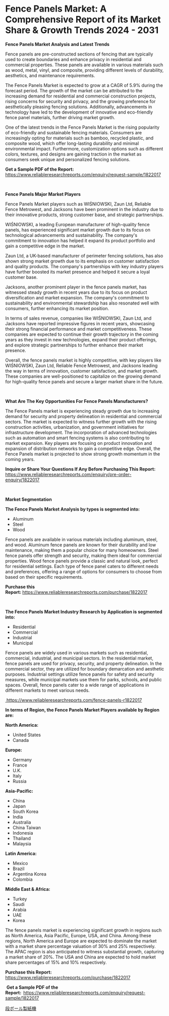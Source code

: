<p><h1>Fence Panels Market: A Comprehensive Report of its Market Share & Growth Trends 2024 - 2031</h1></p><p><strong>Fence Panels Market Analysis and Latest Trends</strong></p>
<p><p>Fence panels are pre-constructed sections of fencing that are typically used to create boundaries and enhance privacy in residential and commercial properties. These panels are available in various materials such as wood, metal, vinyl, and composite, providing different levels of durability, aesthetics, and maintenance requirements.</p><p>The Fence Panels Market is expected to grow at a CAGR of 5.9% during the forecast period. The growth of the market can be attributed to the increasing demand for residential and commercial construction projects, rising concerns for security and privacy, and the growing preference for aesthetically pleasing fencing solutions. Additionally, advancements in technology have led to the development of innovative and eco-friendly fence panel materials, further driving market growth.</p><p>One of the latest trends in the Fence Panels Market is the rising popularity of eco-friendly and sustainable fencing materials. Consumers are increasingly opting for materials such as bamboo, recycled plastic, and composite wood, which offer long-lasting durability and minimal environmental impact. Furthermore, customization options such as different colors, textures, and designs are gaining traction in the market as consumers seek unique and personalized fencing solutions.</p></p>
<p><strong>Get a Sample PDF of the Report:&nbsp;</strong> <a href="https://www.reliableresearchreports.com/enquiry/request-sample/1822017">https://www.reliableresearchreports.com/enquiry/request-sample/1822017</a></p>
<p>&nbsp;</p>
<p><strong>Fence Panels Major Market Players</strong></p>
<p><p>Fence Panels Market players such as WIŚNIOWSKI, Zaun Ltd, Reliable Fence Metrowest, and Jacksons have been prominent in the industry due to their innovative products, strong customer base, and strategic partnerships. </p><p>WIŚNIOWSKI, a leading European manufacturer of high-quality fence panels, has experienced significant market growth due to its focus on technological advancements and sustainability. The company's commitment to innovation has helped it expand its product portfolio and gain a competitive edge in the market.</p><p>Zaun Ltd, a UK-based manufacturer of perimeter fencing solutions, has also shown strong market growth due to its emphasis on customer satisfaction and quality products. The company's partnerships with key industry players have further boosted its market presence and helped it secure a loyal customer base.</p><p>Jacksons, another prominent player in the fence panels market, has witnessed steady growth in recent years due to its focus on product diversification and market expansion. The company's commitment to sustainability and environmental stewardship has also resonated well with consumers, further enhancing its market position.</p><p>In terms of sales revenue, companies like WIŚNIOWSKI, Zaun Ltd, and Jacksons have reported impressive figures in recent years, showcasing their strong financial performance and market competitiveness. These companies are expected to continue their growth trajectory in the coming years as they invest in new technologies, expand their product offerings, and explore strategic partnerships to further enhance their market presence.</p><p>Overall, the fence panels market is highly competitive, with key players like WIŚNIOWSKI, Zaun Ltd, Reliable Fence Metrowest, and Jacksons leading the way in terms of innovation, customer satisfaction, and market growth. These companies are well-positioned to capitalize on the growing demand for high-quality fence panels and secure a larger market share in the future.</p></p>
<p>&nbsp;</p>
<p><strong>What Are The Key Opportunities For Fence Panels Manufacturers?</strong></p>
<p><p>The Fence Panels market is experiencing steady growth due to increasing demand for security and property delineation in residential and commercial sectors. The market is expected to witness further growth with the rising construction activities, urbanization, and government initiatives for infrastructure development. The incorporation of advanced technologies such as automation and smart fencing systems is also contributing to market expansion. Key players are focusing on product innovation and expansion of distribution networks to gain a competitive edge. Overall, the Fence Panels market is projected to show strong growth momentum in the coming years.</p></p>
<p><strong>Inquire or Share Your Questions If Any Before Purchasing This Report:</strong> <a href="https://www.reliableresearchreports.com/enquiry/pre-order-enquiry/1822017">https://www.reliableresearchreports.com/enquiry/pre-order-enquiry/1822017</a></p>
<p>&nbsp;</p>
<p><strong>Market Segmentation</strong></p>
<p><strong>The Fence Panels Market Analysis by types is segmented into:</strong></p>
<p><ul><li>Aluminum</li><li>Steel</li><li>Wood</li></ul></p>
<p><p>Fence panels are available in various materials including aluminum, steel, and wood. Aluminum fence panels are known for their durability and low maintenance, making them a popular choice for many homeowners. Steel fence panels offer strength and security, making them ideal for commercial properties. Wood fence panels provide a classic and natural look, perfect for residential settings. Each type of fence panel caters to different needs and preferences, offering a range of options for consumers to choose from based on their specific requirements.</p></p>
<p><strong>Purchase this Report:&nbsp;</strong><a href="https://www.reliableresearchreports.com/purchase/1822017">https://www.reliableresearchreports.com/purchase/1822017</a></p>
<p>&nbsp;</p>
<p><strong>The Fence Panels Market Industry Research by Application is segmented into:</strong></p>
<p><ul><li>Residential</li><li>Commercial</li><li>Industrial</li><li>Municipal</li></ul></p>
<p><p>Fence panels are widely used in various markets such as residential, commercial, industrial, and municipal sectors. In the residential market, fence panels are used for privacy, security, and property delineation. In the commercial sector, they are utilized for boundary demarcation and aesthetic purposes. Industrial settings utilize fence panels for safety and security measures, while municipal markets use them for parks, schools, and public spaces. Overall, fence panels cater to a wide range of applications in different markets to meet various needs.</p></p>
<p><a href="https://www.reliableresearchreports.com/fence-panels-r1822017">&nbsp;https://www.reliableresearchreports.com/fence-panels-r1822017</a></p>
<p><strong>In terms of Region, the Fence Panels Market Players available by Region are:</strong></p>
<p>
    <p> <strong> North America: </strong>
        <ul>
            <li>United States</li>
            <li>Canada</li>
        </ul>
        </p> 
    <p> <strong> Europe: </strong>
        <ul>
            <li>Germany</li>
            <li>France</li>
            <li>U.K.</li>
            <li>Italy</li>
            <li>Russia</li>
        </ul>
        </p> 
    <p> <strong> Asia-Pacific: </strong>
        <ul>
            <li>China</li>
            <li>Japan</li>
            <li>South Korea</li>
            <li>India</li>
            <li>Australia</li>
            <li>China Taiwan</li>
            <li>Indonesia</li>
            <li>Thailand</li>
            <li>Malaysia</li>
        </ul>
        </p> 
    <p> <strong> Latin America: </strong>
        <ul>
            <li>Mexico</li>
            <li>Brazil</li>
            <li>Argentina Korea</li>
            <li>Colombia</li>
        </ul>
        </p> 
    <p> <strong> Middle East & Africa: </strong>
        <ul>
            <li>Turkey</li>
            <li>Saudi</li>
            <li>Arabia</li>
            <li>UAE</li>
            <li>Korea</li>
        </ul>
    </p>
    </p>
<p><p>The fence panels market is experiencing significant growth in regions such as North America, Asia Pacific, Europe, USA, and China. Among these regions, North America and Europe are expected to dominate the market with a market share percentage valuation of 30% and 25% respectively. The APAC region is also anticipated to witness substantial growth, capturing a market share of 20%. The USA and China are expected to hold market share percentages of 15% and 10% respectively.</p></p>
<p><strong>Purchase this Report: </strong><a href="https://www.reliableresearchreports.com/purchase/1822017">https://www.reliableresearchreports.com/purchase/1822017</a></p>
<p>&nbsp;<strong>Get a Sample PDF of the Report:&nbsp;&nbsp;</strong><a href="https://www.reliableresearchreports.com/enquiry/request-sample/1822017">https://www.reliableresearchreports.com/enquiry/request-sample/1822017</a></p>
<p><strong></strong></p>
<p><p><a href="https://github.com/CloydAbbott2023/Market-Research-Report-List-1/blob/main/135920430608.md">段ボール製紙機</a></p></p>